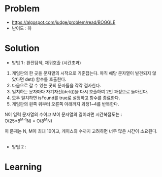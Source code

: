 # Problem
* https://algospot.com/judge/problem/read/BOGGLE
* 난이도 : 하

# Solution
 
* 방법 1 : 완전탐색, 재귀호출 (시간초과)
1. 게임판의 한 곳을 문자열의 시작으로 기준잡는다. 아직 해당 문자열이 발견되지 않았다면 det() 함수를 호출한다.
2. 다음으로 갈 수 있는 곳의 문자들을 각각 검사한다.
3. 일치하는 문자마다 자기자신(det())을 다시 호출하여 2번 과정으로 돌아간다.
4. 모두 일치하면 isFound를 true로 설정하고 함수를 종료한다.
5. 게임판의 왼쪽 위부터 오른쪽 아래까지 과정1~4를 반복한다.

N이 입력 문자열의 수이고 M이 문자열의 길이라면 시간복잡도는 :   
O(25*8<sup>M-1</sup>N) = O(8<sup>M</sup>N)   

이 문제는 N, M이 최대 10이고, 케이스의 수까지 고려하면 너무 많은 시간이 소요된다.
<br><br>

* 방법 2 :

# Learning

